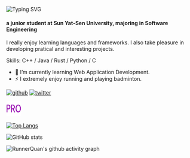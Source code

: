 ![Typing SVG](https://readme-typing-svg.demolab.com/?lines=Hi+there+👋,+my+name+is+Jiequan+Zheng&font=Source%20Code%20Pro&color=F77F00&duration=4000&pause=1000)
#### a junior student at Sun Yat-Sen University, majoring in Software Engineering
I really enjoy learning languages and frameworks. I also take pleasure in developing pratical and interesting projects.

Skills: C++ / Java / Rust / Python / C

- 🌱 I’m currently learning Web Application Development. 
- ⚡ I extremely enjoy running and playing badminton. 


[<img src='https://cdn.jsdelivr.net/npm/simple-icons@3.0.1/icons/github.svg' alt='github' height='40'>](https://github.com/2776115684)  [<img src='https://cdn.jsdelivr.net/npm/simple-icons@3.0.1/icons/twitter.svg' alt='twitter' height='40'>](https://twitter.com/JieQuan13476)  

<a href='https://github.com/pricing'><img src='https://raw.githubusercontent.com/acervenky/animated-github-badges/master/assets/pro.gif' width='40' height='40'></a> 

[![Top Langs](https://github-readme-stats.vercel.app/api/top-langs/?username=2776115684)](https://github.com/anuraghazra/github-readme-stats)

![GitHub stats](https://github-readme-stats.vercel.app/api?username=2776115684&show_icons=true)  

![RunnerQuan's github activity graph](https://github-readme-activity-graph.vercel.app/graph?username=2776115684)
